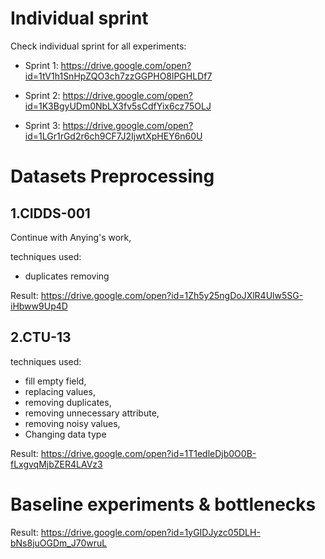 # Individual sprint
Check  individual sprint for all experiments:

* Sprint 1: https://drive.google.com/open?id=1tV1h1SnHpZQO3ch7zzGGPHO8lPGHLDf7

* Sprint 2: https://drive.google.com/open?id=1K3BgyUDm0NbLX3fv5sCdfYix6cz75OLJ

* Sprint 3: https://drive.google.com/open?id=1LGr1rGd2r6ch9CF7J2IjwtXpHEY6n60U

# Datasets Preprocessing

 ## 1.CIDDS-001 
  Continue with Anying's work,

techniques used: 
* duplicates removing

Result: 
https://drive.google.com/open?id=1Zh5y25ngDoJXlR4Ulw5SG-iHbww9Up4D


## 2.CTU-13
techniques used: 
* fill empty field, 
* replacing values, 
* removing duplicates, 
* removing unnecessary attribute, 
* removing noisy values, 
* Changing data type

Result:
https://drive.google.com/open?id=1T1edleDjb0O0B-fLxgvqMjbZER4LAVz3


# Baseline experiments & bottlenecks
Result:
https://drive.google.com/open?id=1yGIDJyzc05DLH-bNs8juOGDm_J70wruL
